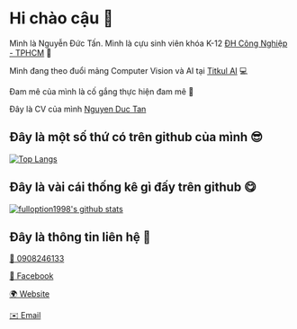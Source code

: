 # Hi chào cậu 👋

Mình là Nguyễn Đức Tấn. Mình là cựu sinh viên khóa K-12 [ĐH Công Nghiệp - TPHCM](http://iuh.edu.vn/) 💼

Mình đang theo đuổi mảng Computer Vision và AI tại [Titkul AI](https://titkul.com/) 💻

Đam mê của mình là cố gắng thực hiện đam mê 💖

Đây là CV của mình [Nguyen Duc Tan](https://www.facebook.com/nguyen.duc.tan999/)
## Đây là một số thứ có trên github của mình 😎
[![Top Langs](https://github-readme-stats.vercel.app/api/top-langs/?username=fulloption1998&layout=compact)](#)
## Đây là vài cái thống kê gì đấy trên github 😋
[![fulloption1998's github stats](https://github-readme-stats.vercel.app/api?username=fulloption1998&show_icons=true&theme=default)](https://github.com/fulloption1998/)
## Đây là thông tin liên hệ 📣
[📱 0908246133](https://tel:+84908246133)

[📘 Facebook](https://www.facebook.com/nguyen.duc.tan999/)

[🌍 Website](https://www.facebook.com/nguyen.duc.tan999/)

[✉️ Email](mailto:nguyenductan998@gmail.com)
